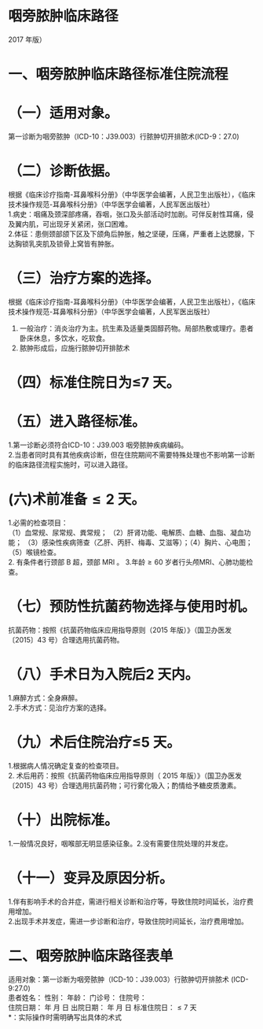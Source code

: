 # 咽旁脓肿临床路径  
2017 年版）  
# 一、咽旁脓肿临床路径标准住院流程  
# （一）适用对象。  
第一诊断为咽旁脓肿（ICD-10：J39.003）行脓肿切开排脓术(ICD-9：27.0)  
# （二）诊断依据。  
根据《临床诊疗指南-耳鼻喉科分册》（中华医学会编著，人民卫生出版社），《临床技术操作规范-耳鼻喉科分册》（中华医学会编著，人民军医出版社）  
1.病史：咽痛及颈深部疼痛，吞咽，张口及头部活动时加剧。可伴反射性耳痛，侵及翼内肌，可出现牙关紧闭，张口困难。  
2.体征：患侧颈部颌下区及下颌角后肿胀，触之坚硬，压痛，严重者上达腮腺，下达胸锁乳突肌及锁骨上窝皆有肿胀。  
# （三）治疗方案的选择。  
根据《临床诊疗指南-耳鼻喉科分册》（中华医学会编著，人民卫生出版社），《临床技术操作规范-耳鼻喉科分册》（中华医学会编著，人民军医出版社）  
1. 一般治疗：消炎治疗为主。抗生素及适量类固醇药物。局部热敷或理疗。患者卧床休息，多饮水，吃软食。  
2.   脓肿形成后，应施行脓肿切开排脓术  
# （四）标准住院日为≤7 天。  
# （五）进入路径标准。  
1.第一诊断必须符合ICD-10：J39.003 咽旁脓肿疾病编码。  
2.当患者同时具有其他疾病诊断，但在住院期间不需要特殊处理也不影响第一诊断的临床路径流程实施时，可以进入路径。  
# (六)术前准备${\leq}2$ 天。  
1.必需的检查项目：  
（1）血常规、尿常规、粪常规； （2）肝肾功能、电解质、血糖、血脂、凝血功能； （3）感染性疾病筛查（乙肝、丙肝、梅毒、艾滋等）；（4）胸片、心电图； （5）喉镜检查。  
2. 有条件者行颈部 B  超，颈部 MRI 。 3.年龄${\geq}60$ 岁者行头颅MRI、心肺功能检查。  
# （七）预防性抗菌药物选择与使用时机。  
抗菌药物：按照《抗菌药物临床应用指导原则（2015 年版）》（国卫办医发〔2015〕43 号）合理选用抗菌药物。  
# （八）手术日为入院后2 天内。  
1.麻醉方式：全身麻醉。  
2.手术方式：见治疗方案的选择。  
# （九）术后住院治疗≤5 天。  
1.根据病人情况确定复查的检查项目。  
2. 术后用药：按照《抗菌药物临床应用指导原则（ 2015 年版）》（国卫办医发〔2015〕43 号）合理选用抗菌药物；可行雾化吸入；酌情给予糖皮质激素。  
# （十）出院标准。  
1.一般情况良好，咽喉部无明显感染征象。2.没有需要住院处理的并发症。  
# （十一）变异及原因分析。  
1.伴有影响手术的合并症，需进行相关诊断和治疗等，导致住院时间延长，治疗费用增加。  
2.出现手术并发症，需进一步诊断和治疗，导致住院时间延长，治疗费用增加。  
# 二、咽旁脓肿临床路径表单  
适用对象：第一诊断为咽旁脓肿（ICD-10：J39.003）行脓肿切开排脓术 (ICD-9:27.0)  
患者姓名：   性别：  年龄：  门诊号：  住院号：  
住院日期： 年 月 日          出院日期： 年 月 日          标准住院日：${\leq}7$ 天  
\*：实际操作时需明确写出具体的术式  
